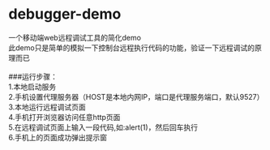 # debugger-demo
一个移动端web远程调试工具的简化demo
<br>
此demo只是简单的模拟一下控制台远程执行代码的功能，验证一下远程调试的原理而已
<br>
<br>
###运行步骤：<br>
1.本地启动服务<br>
2.手机设置代理服务器（HOST是本地内网IP，端口是代理服务端口，默认9527）<br>
3.本地运行远程调试页面<br>
4.手机打开浏览器访问任意http页面<br>
5.在远程调试页面上输入一段代码,如:alert(1)，然后回车执行<br>
6.手机上的页面成功弹出提示窗<br>

